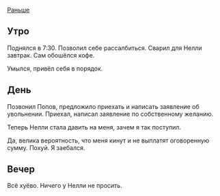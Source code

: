 [Раньше](2020.04.07.md)
## Утро
Поднялся в 7:30. Позволил себе рассалбиться.
Сварил для Нелли завтрак. Сам обошёлся кофе.

Умылся, привёл себя в порядок.
## День
Позвонил Попов, предложило приехать и написать заявление об увольнении.
Приехал, написал заявление по собственному желанию.

Теперь Нелли стала давить на меня, зачем я так поступил.

Да, велика вероятность, что меня кинут и не выплатят оговоренную сумму.
Похуй. Я заебался.

## Вечер
Всё хуёво.
Ничего у Нелли не просить.